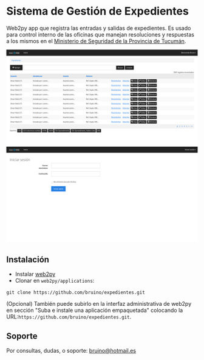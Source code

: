 # Sistema de Gestión de Expedientes
Web2py app que registra las entradas y salidas de expedientes. Es usado para control interno de las oficinas que manejan resoluciones y respuestas a los mismos en el [Ministerio de Seguridad de la Provincia de Tucumán](https://minsegtuc.gov.ar).

![asd](screenshot.png)
![asd](screenshot_login.png)
  
## Instalación
- Instalar [web2py](web2py.com)
- Clonar en `web2py/applications`:
```
git clone https://github.com/bruino/expedientes.git
```
(Opcional) También puede subirlo en la interfaz administrativa de web2py en sección "Suba e instale una aplicación empaquetada" colocando la URL:`https://github.com/bruino/expedientes.git`.

## Soporte
Por consultas, dudas, o soporte: <bruino@hotmail.es>
